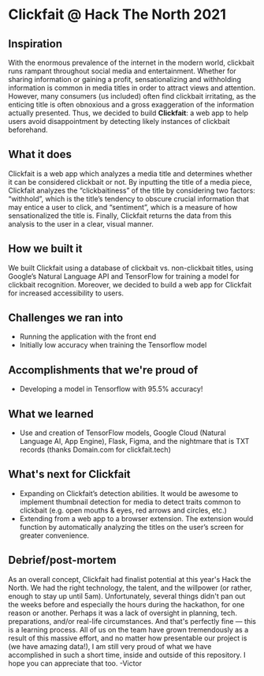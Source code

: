 # Clickfait @ Hack The North 2021
## Inspiration
With the enormous prevalence of the internet in the modern world, clickbait runs rampant throughout social media and entertainment. Whether for sharing information or gaining a profit, sensationalizing and withholding information is common in media titles in order to attract views and attention. However, many consumers (us included) often find clickbait irritating, as the enticing title is often obnoxious and a gross exaggeration of the information actually presented. Thus, we decided to build **Clickfait**: a web app to help users avoid disappointment by detecting likely instances of clickbait beforehand.

## What it does
Clickfait is a web app which analyzes a media title and determines whether it can be considered clickbait or not. By inputting the title of a media piece, Clickfait analyzes the “clickbaitiness” of the title by considering two factors: “withhold”, which is the title’s tendency to obscure crucial information that may entice a user to click, and “sentiment”, which is a measure of how sensationalized the title is. Finally, Clickfait returns the data from this analysis to the user in a clear, visual manner.

## How we built it
We built Clickfait using a database of clickbait vs. non-clickbait titles, using Google’s Natural Language API and TensorFlow for training a model for clickbait recognition. Moreover, we decided to build a web app for Clickfait for increased accessibility to users.

## Challenges we ran into
- Running the application with the front end
- Initially low accuracy when training the Tensorflow model

## Accomplishments that we're proud of
- Developing a model in Tensorflow with 95.5% accuracy!

## What we learned
- Use and creation of TensorFlow models, Google Cloud (Natural Language AI, App Engine), Flask, Figma, and the nightmare that is TXT records (thanks Domain.com for clickfait.tech)

## What's next for Clickfait
- Expanding on Clickfait’s detection abilities. It would be awesome to implement thumbnail detection for media to detect traits common to clickbait (e.g. open mouths & eyes, red arrows and circles, etc.)
- Extending from a web app to a browser extension. The extension would function by automatically analyzing the titles on the user’s screen for greater convenience.

## Debrief/post-mortem
As an overall concept, Clickfait had finalist potential at this year's Hack the North. We had the right technology, the talent, and the willpower (or rather, enough to stay up until 5am). Unfortunately, several things didn't pan out the weeks before and especially the hours during the hackathon, for one reason or another. Perhaps it was a lack of oversight in planning, tech. preparations, and/or real-life circumstances. And that's perfectly fine — this is a learning process. All of us on the team have grown tremendously as a result of this massive effort, and no matter how presentable our project is (we have amazing data!), I am still very proud of what we have accomplished in such a short time, inside and outside of this repository. I hope you can appreciate that too. -Victor
